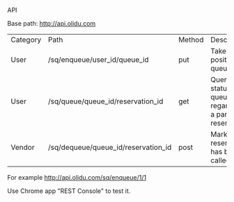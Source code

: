 API

Base path: http://api.olidu.com 


<table>
<tr> <td> Category</td><td>Path</td><td>Method</td><td>Description</td></tr>
<tr><td>User</td> <td>/sq/enqueue/user_id/queue_id</td><td> put </td><td>Take a position in queue</td> </tr>
<tr><td>User</td> <td>/sq/queue/queue_id/reservation_id </td><td> get </td><td>Query the status of a queue regarding to a particular reservation</td> </tr>
<tr><td>Vendor</td> <td>/sq/dequeue/queue_id/reservation_id </td><td> post </td><td>Mark the reservation has been called/served</td> </tr>


</table>

For example http://api.olidu.com/sq/enqueue/1/1  



Use Chrome app "REST Console" to test it. 
